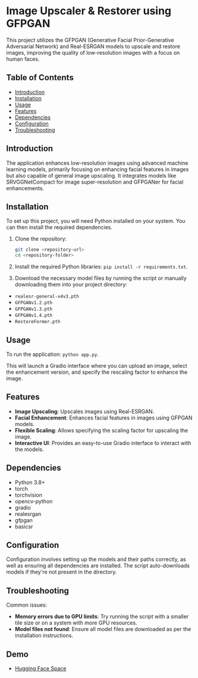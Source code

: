 # Image Upscaler & Restorer using GFPGAN

This project utilizes the GFPGAN (Generative Facial Prior-Generative Adversarial Network) and Real-ESRGAN models to upscale and restore images, improving the quality of low-resolution images with a focus on human faces.

## Table of Contents

- [Introduction](#introduction)
- [Installation](#installation)
- [Usage](#usage)
- [Features](#features)
- [Dependencies](#dependencies)
- [Configuration](#configuration)
- [Troubleshooting](#troubleshooting)

## Introduction

The application enhances low-resolution images using advanced machine learning models, primarily focusing on enhancing facial features in images but also capable of general image upscaling. It integrates models like SRVGGNetCompact for image super-resolution and GFPGANer for facial enhancements.

## Installation

To set up this project, you will need Python installed on your system. You can then install the required dependencies.

1. Clone the repository:
   ```bash
   git clone <repository-url>
   cd <repository-folder>
    ```

2. Install the required Python libraries: `pip install -r requirements.txt`.

3. Download the necessary model files by running the script or manually downloading them into your project directory:

- `realesr-general-x4v3.pth`
- `GFPGANv1.2.pth`
- `GFPGANv1.3.pth`
- `GFPGANv1.4.pth`
- `RestoreFormer.pth`

## Usage

To run the application: `python app.py`. 

This will launch a Gradio interface where you can upload an image, select the enhancement version, and specify the rescaling factor to enhance the image.

## Features

- <b>Image Upscaling</b>: Upscales images using Real-ESRGAN.
- <b>Facial Enhancement</b>: Enhances facial features in images using GFPGAN models.
- <b>Flexible Scaling</b>: Allows specifying the scaling factor for upscaling the image.
- <b>Interactive UI</b>: Provides an easy-to-use Gradio interface to interact with the models.

## Dependencies

- Python 3.8+
- torch
- torchvision
- opencv-python
- gradio
- realesrgan
- gfpgan
- basicsr

## Configuration

Configuration involves setting up the models and their paths correctly, as well as ensuring all dependencies are installed. The script auto-downloads models if they're not present in the directory.

## Troubleshooting

Common issues:

- <b>Memory errors due to GPU limits</b>: Try running the script with a smaller tile size or on a system with more GPU resources.
- <b>Model files not found</b>: Ensure all model files are downloaded as per the installation instructions.

## Demo

- <a href="https://mayanktamakuwala-image-upscaler-and-restoring-gf-5c51069.hf.space">Hugging Face Space</a>
